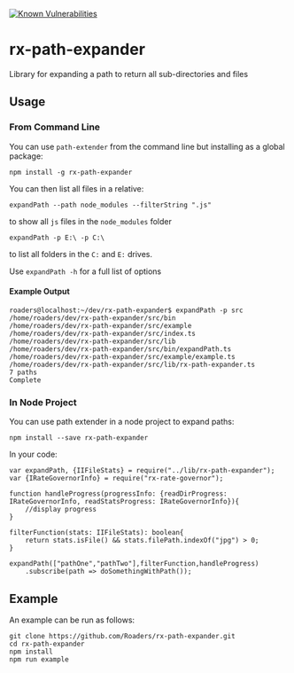 [![Known Vulnerabilities](https://snyk.io/test/github/roaders/rx-path-expander/badge.svg)](https://snyk.io/test/github/roaders/rx-path-expander)

# rx-path-expander

Library for expanding a path to return all sub-directories and files

## Usage

### From Command Line

You can use `path-extender` from the command line but installing as a global package:

`npm install -g rx-path-expander`

You can then list all files in a relative:

`expandPath --path node_modules --filterString ".js"`

to show all `js` files in the `node_modules` folder

`expandPath -p E:\ -p C:\`

to list all folders in the `C:` and `E:` drives.

Use `expandPath -h` for a full list of options

#### Example Output

```
roaders@localhost:~/dev/rx-path-expander$ expandPath -p src
/home/roaders/dev/rx-path-expander/src/bin
/home/roaders/dev/rx-path-expander/src/example
/home/roaders/dev/rx-path-expander/src/index.ts
/home/roaders/dev/rx-path-expander/src/lib
/home/roaders/dev/rx-path-expander/src/bin/expandPath.ts
/home/roaders/dev/rx-path-expander/src/example/example.ts
/home/roaders/dev/rx-path-expander/src/lib/rx-path-expander.ts
7 paths
Complete

```

### In Node Project

You can use path extender in a node project to expand paths:

`npm install --save rx-path-expander`

In your code:

```
var expandPath, {IIFileStats} = require("../lib/rx-path-expander");
var {IRateGovernorInfo} = require("rx-rate-governor");

function handleProgress(progressInfo: {readDirProgress: IRateGovernorInfo, readStatsProgress: IRateGovernorInfo}){
    //display progress
}

filterFunction(stats: IIFileStats): boolean{
    return stats.isFile() && stats.filePath.indexOf("jpg") > 0;
}

expandPath(["pathOne","pathTwo"],filterFunction,handleProgress)
    .subscribe(path => doSomethingWithPath());

```

## Example
An example can be run as follows:

```
git clone https://github.com/Roaders/rx-path-expander.git
cd rx-path-expander
npm install
npm run example
```
